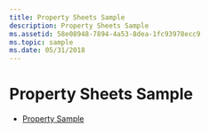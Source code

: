 ```yaml
---
title: Property Sheets Sample
description: Property Sheets Sample
ms.assetid: 58e08948-7894-4a53-8dea-1fc93978ecc9
ms.topic: sample
ms.date: 05/31/2018
---
```


# Property Sheets Sample

-   [Property Sample](property-sample.md)

 

 




